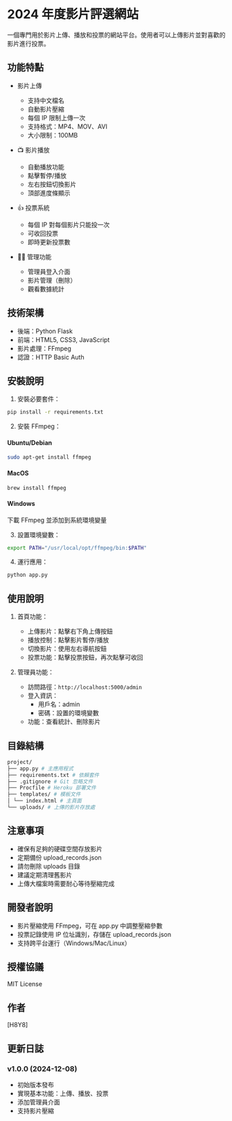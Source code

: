 # 2024 年度影片評選網站

一個專門用於影片上傳、播放和投票的網站平台。使用者可以上傳影片並對喜歡的影片進行投票。

## 功能特點

- 影片上傳

  - 支持中文檔名
  - 自動影片壓縮
  - 每個 IP 限制上傳一次
  - 支持格式：MP4、MOV、AVI
  - 大小限制：100MB

- 📺 影片播放

  - 自動播放功能
  - 點擊暫停/播放
  - 左右按鈕切換影片
  - 頂部進度條顯示

- 👍 投票系統

  - 每個 IP 對每個影片只能投一次
  - 可收回投票
  - 即時更新投票數

- 👨‍💼 管理功能
  - 管理員登入介面
  - 影片管理（刪除）
  - 觀看數據統計

## 技術架構

- 後端：Python Flask
- 前端：HTML5, CSS3, JavaScript
- 影片處理：FFmpeg
- 認證：HTTP Basic Auth

## 安裝說明

1. 安裝必要套件：

```bash
pip install -r requirements.txt
```

2. 安裝 FFmpeg：

#### Ubuntu/Debian

```bash
sudo apt-get install ffmpeg
```

#### MacOS

```bash
brew install ffmpeg
```

#### Windows

下載 FFmpeg 並添加到系統環境變量

3. 設置環境變數：

```bash
export PATH="/usr/local/opt/ffmpeg/bin:$PATH"
```

4. 運行應用：

```bash
python app.py
```

## 使用說明

1. 首頁功能：

   - 上傳影片：點擊右下角上傳按鈕
   - 播放控制：點擊影片暫停/播放
   - 切換影片：使用左右導航按鈕
   - 投票功能：點擊投票按鈕，再次點擊可收回

2. 管理員功能：
   - 訪問路徑：`http://localhost:5000/admin`
   - 登入資訊：
     - 用戶名：admin
     - 密碼：設置的環境變數
   - 功能：查看統計、刪除影片

## 目錄結構

```bash
project/
├── app.py # 主應用程式
├── requirements.txt # 依賴套件
├── .gitignore # Git 忽略文件
├── Procfile # Heroku 部署文件
├── templates/ # 模板文件
│ └── index.html # 主頁面
└── uploads/ # 上傳的影片存放處
```

## 注意事項

- 確保有足夠的硬碟空間存放影片
- 定期備份 upload_records.json
- 請勿刪除 uploads 目錄
- 建議定期清理舊影片
- 上傳大檔案時需要耐心等待壓縮完成

## 開發者說明

- 影片壓縮使用 FFmpeg，可在 app.py 中調整壓縮參數
- 投票記錄使用 IP 位址識別，存儲在 upload_records.json
- 支持跨平台運行（Windows/Mac/Linux）

## 授權協議

MIT License

## 作者

[H8Y8]

## 更新日誌

### v1.0.0 (2024-12-08)

- 初始版本發布
- 實現基本功能：上傳、播放、投票
- 添加管理員介面
- 支持影片壓縮
